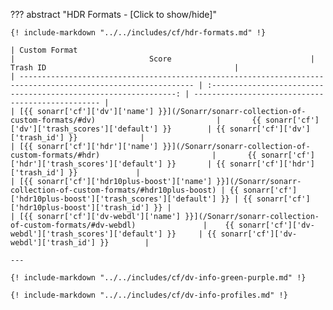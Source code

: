 <!-- markdownlint-disable MD041-->
??? abstract "HDR Formats - [Click to show/hide]"

    {! include-markdown "../../includes/cf/hdr-formats.md" !}

    | Custom Format                                                                                                 |                              Score                               | Trash ID                                          |
    | ------------------------------------------------------------------------------------------------------------- | :--------------------------------------------------------------: | ------------------------------------------------- |
    | [{{ sonarr['cf']['dv']['name'] }}](/Sonarr/sonarr-collection-of-custom-formats/#dv)                           |       {{ sonarr['cf']['dv']['trash_scores']['default'] }}        | {{ sonarr['cf']['dv']['trash_id'] }}              |
    | [{{ sonarr['cf']['hdr']['name'] }}](/Sonarr/sonarr-collection-of-custom-formats/#hdr)                         |       {{ sonarr['cf']['hdr']['trash_scores']['default'] }}       | {{ sonarr['cf']['hdr']['trash_id'] }}             |
    | [{{ sonarr['cf']['hdr10plus-boost']['name'] }}](/Sonarr/sonarr-collection-of-custom-formats/#hdr10plus-boost) | {{ sonarr['cf']['hdr10plus-boost']['trash_scores']['default'] }} | {{ sonarr['cf']['hdr10plus-boost']['trash_id'] }} |
    | [{{ sonarr['cf']['dv-webdl']['name'] }}](/Sonarr/sonarr-collection-of-custom-formats/#dv-webdl)               |    {{ sonarr['cf']['dv-webdl']['trash_scores']['default'] }}     | {{ sonarr['cf']['dv-webdl']['trash_id'] }}        |

    ---

    {! include-markdown "../../includes/cf/dv-info-green-purple.md" !}

    {! include-markdown "../../includes/cf/dv-info-profiles.md" !}
<!-- markdownlint-enable MD041-->
